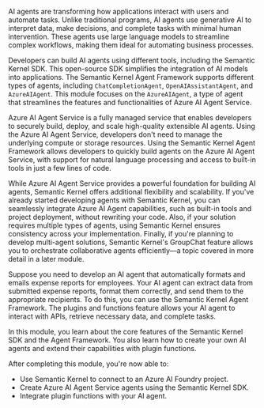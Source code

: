 AI agents are transforming how applications interact with users and automate tasks. Unlike traditional programs, AI agents use generative AI to interpret data, make decisions, and complete tasks with minimal human intervention. These agents use large language models to streamline complex workflows, making them ideal for automating business processes. 

Developers can build AI agents using different tools, including the Semantic Kernel SDK. This open-source SDK simplifies the integration of AI models into applications. The Semantic Kernel Agent Framework supports different types of agents, including `ChatCompletionAgent`, `OpenAIAssistantAgent`, and `AzureAIAgent`. This module focuses on the `AzureAIAgent`, a type of agent that streamlines the features and functionalities of Azure AI Agent Service. 

Azure AI Agent Service is a fully managed service that enables developers to securely build, deploy, and scale high-quality extensible AI agents. Using the Azure AI Agent Service, developers don't need to manage the underlying compute or storage resources. Using the Semantic Kernel Agent Framework allows developers to quickly build agents on the Azure AI Agent Service, with support for natural language processing and access to built-in tools in just a few lines of code.

While Azure AI Agent Service provides a powerful foundation for building AI agents, Semantic Kernel offers additional flexibility and scalability. If you've already started developing agents with Semantic Kernel, you can seamlessly integrate Azure AI Agent capabilities, such as built-in tools and project deployment, without rewriting your code. Also, if your solution requires multiple types of agents, using Semantic Kernel ensures consistency across your implementation. Finally, if you're planning to develop multi-agent solutions, Semantic Kernel's GroupChat feature allows you to orchestrate collaborative agents efficiently—a topic covered in more detail in a later module.

Suppose you need to develop an AI agent that automatically formats and emails expense reports for employees. Your AI agent can extract data from submitted expense reports, format them correctly, and send them to the appropriate recipients. To do this, you can use the Semantic Kernel Agent Framework. The plugins and functions feature allows your AI agent to interact with APIs, retrieve necessary data, and complete tasks.

In this module, you learn about the core features of the Semantic Kernel SDK and the Agent Framework. You also learn how to create your own AI agents and extend their capabilities with plugin functions.

After completing this module, you're now able to:

- Use Semantic Kernel to connect to an Azure AI Foundry project.
- Create Azure AI Agent Service agents using the Semantic Kernel SDK.
- Integrate plugin functions with your AI agent.